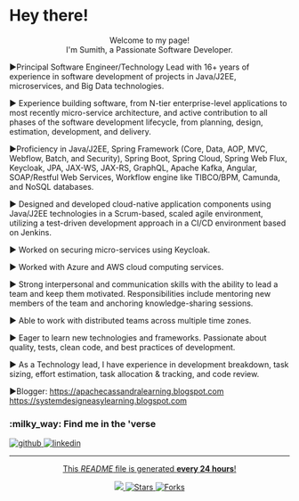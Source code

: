 <h1>Hey there! </h1>

<p align="center">Welcome to my page! </br> I'm Sumith, a Passionate Software Developer</b>.</p>

<p>
   
►Principal Software Engineer/Technology Lead with 16+ years of experience in software development of projects in Java/J2EE, microservices, and Big Data technologies.

► Experience building software, from N-tier enterprise-level applications to most recently micro-service architecture, and active contribution to all phases of the software development lifecycle, from planning, design, estimation, development, and delivery.

►Proficiency in Java/J2EE, Spring Framework (Core, Data, AOP, MVC, Webflow, Batch, and Security), Spring Boot, Spring Cloud, Spring Web Flux, Keycloak, JPA, JAX-WS, JAX-RS, GraphQL, Apache Kafka, Angular, SOAP/Restful Web Services, Workflow engine like TIBCO/BPM, Camunda, and NoSQL databases.

► Designed and developed cloud-native application components using Java/J2EE technologies in a Scrum-based, scaled agile environment, utilizing a test-driven development approach in a CI/CD environment based on Jenkins.

► Worked on securing micro-services using Keycloak.

► Worked with Azure and AWS cloud computing services.

► Strong interpersonal and communication skills with the ability to lead a team and keep them motivated. Responsibilities include mentoring new members of the team and anchoring knowledge-sharing sessions.

► Able to work with distributed teams across multiple time zones.

► Eager to learn new technologies and frameworks. Passionate about quality, tests, clean code, and best practices of development.

► As a Technology lead, I have experience in development breakdown, task sizing, effort estimation, task allocation & tracking, and code review.

►Blogger:
https://apachecassandralearning.blogspot.com
https://systemdesigneasylearning.blogspot.com
</p>


<!-- SOCIAL -->
<h3>:milky_way: Find me in the 'verse</h3>

<p>
    <a href="https://github.com/ShlokSumitSwetha" target="_blank">
        <img alt="github" src="https://img.shields.io/github/followers/arpit20adlakha?label=GitHub&amp;style=social" />
    </a><a href="https://www.linkedin.com/in/sumith-ksheerasagar/" target="_blank">
        <img alt="linkedin" src="https://img.shields.io/badge/Linkedin-grey?logo=linkedin&amp;style=social" />
</p>

<hr />

<!-- FOOTER -->
<p align="center">
    This <i>README</i> file is generated <b>every 24 hours</b>!</br>
</p>
<p align="center">
    <img src="https://github.com/arpit20adlakha/arpit20adlakha/workflows/README%20build/badge.svg" /> 
    <img alt="Stars" src="https://img.shields.io/github/stars/arpit20adlakha/arpit20adlakha?style=flat-square&labelColor=343b41"/> 
    <img alt="Forks" src="https://img.shields.io/github/forks/arpit20adlakha/arpit20adlakha?style=flat-square&labelColor=343b41"/>
</p>
